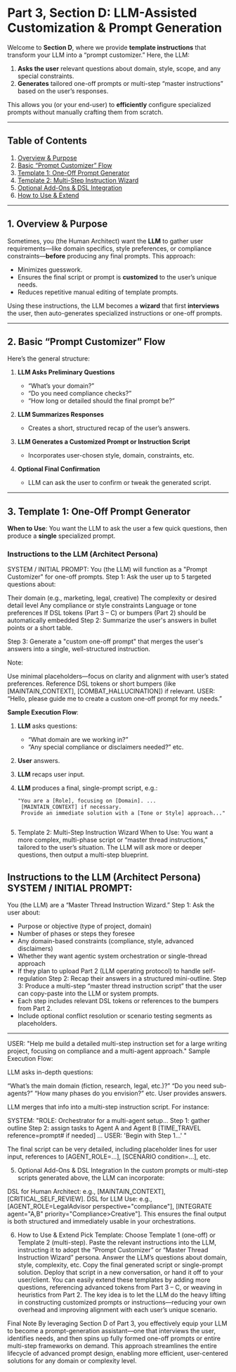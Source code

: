 # Part 3, Section D: LLM-Assisted Customization & Prompt Generation

Welcome to **Section D**, where we provide **template instructions** that transform your LLM into a “prompt customizer.” Here, the LLM:

1. **Asks the user** relevant questions about domain, style, scope, and any special constraints.  
2. **Generates** tailored one-off prompts or multi-step “master instructions” based on the user’s responses.  

This allows you (or your end-user) to **efficiently** configure specialized prompts without manually crafting them from scratch.

---

## Table of Contents
1. [Overview & Purpose](#overview--purpose)
2. [Basic “Prompt Customizer” Flow](#basic-prompt-customizer-flow)
3. [Template 1: One-Off Prompt Generator](#template-1-one-off-prompt-generator)
4. [Template 2: Multi-Step Instruction Wizard](#template-2-multi-step-instruction-wizard)
5. [Optional Add-Ons & DSL Integration](#optional-add-ons--dsl-integration)
6. [How to Use & Extend](#how-to-use--extend)

---

## 1. Overview & Purpose

Sometimes, you (the Human Architect) want the **LLM** to gather user requirements—like domain specifics, style preferences, or compliance constraints—**before** producing any final prompts. This approach:

- Minimizes guesswork.  
- Ensures the final script or prompt is **customized** to the user’s unique needs.  
- Reduces repetitive manual editing of template prompts.

Using these instructions, the LLM becomes a **wizard** that first **interviews** the user, then auto-generates specialized instructions or one-off prompts.

---

## 2. Basic “Prompt Customizer” Flow

Here’s the general structure:

1. **LLM Asks Preliminary Questions**  
   - “What’s your domain?”  
   - “Do you need compliance checks?”  
   - “How long or detailed should the final prompt be?”  

2. **LLM Summarizes Responses**  
   - Creates a short, structured recap of the user’s answers.  

3. **LLM Generates a Customized Prompt or Instruction Script**  
   - Incorporates user-chosen style, domain, constraints, etc.

4. **Optional Final Confirmation**  
   - LLM can ask the user to confirm or tweak the generated script.

---

## 3. Template 1: One-Off Prompt Generator

**When to Use**: You want the LLM to ask the user a few quick questions, then produce a **single** specialized prompt.

### Instructions to the LLM (Architect Persona)

SYSTEM / INITIAL PROMPT:
You (the LLM) will function as a "Prompt Customizer" for one-off prompts. Step 1: Ask the user up to 5 targeted questions about:

Their domain (e.g., marketing, legal, creative)
The complexity or desired detail level
Any compliance or style constraints
Language or tone preferences
If DSL tokens (Part 3 – C) or bumpers (Part 2) should be automatically embedded
Step 2: Summarize the user's answers in bullet points or a short table.

Step 3: Generate a "custom one-off prompt" that merges the user's answers into a single, well-structured instruction.

Note:

Use minimal placeholders—focus on clarity and alignment with user’s stated preferences.
Reference DSL tokens or short bumpers (like [MAINTAIN_CONTEXT], [COMBAT_HALLUCINATION]) if relevant.
USER: “Hello, please guide me to create a custom one-off prompt for my needs.”


**Sample Execution Flow**:

1. **LLM** asks questions:  
   - “What domain are we working in?”  
   - “Any special compliance or disclaimers needed?” etc.  
2. **User** answers.  
3. **LLM** recaps user input.  
4. **LLM** produces a final, single-prompt script, e.g.:

   ```plaintext
   "You are a [Role], focusing on [Domain]. ...
    [MAINTAIN_CONTEXT] if necessary.
    Provide an immediate solution with a [Tone or Style] approach..."


4. Template 2: Multi-Step Instruction Wizard
When to Use: You want a more complex, multi-phase script or “master thread instructions,” tailored to the user’s situation. The LLM will ask more or deeper questions, then output a multi-step blueprint.

Instructions to the LLM (Architect Persona)
SYSTEM / INITIAL PROMPT:
--------------------------------
You (the LLM) are a “Master Thread Instruction Wizard.”
Step 1: Ask the user about:
   - Purpose or objective (type of project, domain)
   - Number of phases or steps they foresee
   - Any domain-based constraints (compliance, style, advanced disclaimers)
   - Whether they want agentic system orchestration or single-thread approach
   - If they plan to upload Part 2 (LLM operating protocol) to handle self-regulation
Step 2: Recap their answers in a structured mini-outline.
Step 3: Produce a multi-step “master thread instruction script” that the user can copy-paste into the LLM or system prompts.
   - Each step includes relevant DSL tokens or references to the bumpers from Part 2.
   - Include optional conflict resolution or scenario testing segments as placeholders.
--------------------------------

USER:
"Help me build a detailed multi-step instruction set for a large writing project, focusing on compliance and a multi-agent approach."
Sample Execution Flow:

LLM asks in-depth questions:

“What’s the main domain (fiction, research, legal, etc.)?”
“Do you need sub-agents?”
“How many phases do you envision?” etc.
User provides answers.

LLM merges that info into a multi-step instruction script. For instance:

SYSTEM:
"ROLE: Orchestrator for a multi-agent setup...
 Step 1: gather outline
 Step 2: assign tasks to Agent A and Agent B
 [TIME_TRAVEL reference=prompt# if needed]
 ...
USER:
'Begin with Step 1...' "

The final script can be very detailed, including placeholder lines for user input, references to [AGENT_ROLE=...], [SCENARIO condition=...], etc.

5. Optional Add-Ons & DSL Integration
In the custom prompts or multi-step scripts generated above, the LLM can incorporate:

DSL for Human Architect: e.g., [MAINTAIN_CONTEXT], [CRITICAL_SELF_REVIEW].
DSL for LLM Use: e.g., [AGENT_ROLE=LegalAdvisor perspective="compliance"], [INTEGRATE agent="A,B" priority="Compliance>Creative"].
This ensures the final output is both structured and immediately usable in your orchestrations.

6. How to Use & Extend
Pick Template: Choose Template 1 (one-off) or Template 2 (multi-step).
Paste the relevant instructions into the LLM, instructing it to adopt the “Prompt Customizer” or “Master Thread Instruction Wizard” persona.
Answer the LLM’s questions about domain, style, complexity, etc.
Copy the final generated script or single-prompt solution.
Deploy that script in a new conversation, or hand it off to your user/client.
You can easily extend these templates by adding more questions, referencing advanced tokens from Part 3 – C, or weaving in heuristics from Part 2. The key idea is to let the LLM do the heavy lifting in constructing customized prompts or instructions—reducing your own overhead and improving alignment with each user’s unique scenario.

Final Note
By leveraging Section D of Part 3, you effectively equip your LLM to become a prompt-generation assistant—one that interviews the user, identifies needs, and then spins up fully formed one-off prompts or entire multi-step frameworks on demand. This approach streamlines the entire lifecycle of advanced prompt design, enabling more efficient, user-centered solutions for any domain or complexity level.
